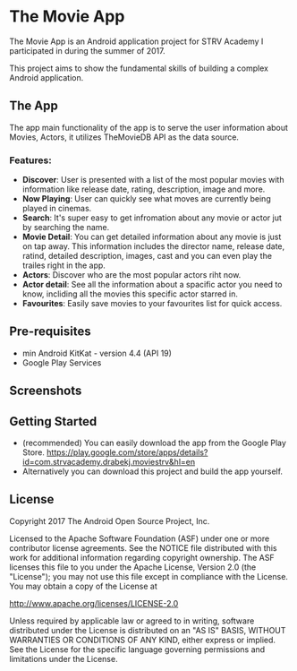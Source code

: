 # The Movie App
The Movie App is an Android application project for STRV Academy I participated in during the summer of 2017.

This project aims to show the fundamental skills of building a complex Android application.

## The App
The app main functionality of the app is to serve the user information about Movies, Actors, it utilizes TheMovieDB API as the data source.

### Features:
- **Discover**: User is presented with a list of the most popular movies with information like release date, rating, description, image and more.
- **Now Playing**: User can quickly see what moves are currently being played in cinemas.
- **Search**: It's super easy to get infromation about any movie or actor jut by searching the name.
- **Movie Detail**: You can get detailed information about any movie is just on tap away. This information includes the director name, release date, ratind, detailed description, images, cast and you can even play the trailes right in the app.
- **Actors**: Discover who are the most popular actors riht now.
- **Actor detail**: See all the information about a spacific actor you need to know, incliding all the movies this specific actor starred in.
- **Favourites**: Easily save movies to your favourites list for quick access.

## Pre-requisites
* min Android KitKat - version 4.4 (API 19)
* Google Play Services

## Screenshots

## Getting Started
* (recommended) You can easily download the app from the Google Play Store.
https://play.google.com/store/apps/details?id=com.strvacademy.drabekj.moviestrv&hl=en
* Alternatively you can download this project and build the app yourself.

## License
Copyright 2017 The Android Open Source Project, Inc.

Licensed to the Apache Software Foundation (ASF) under one or more contributor license agreements. See the NOTICE file distributed with this work for additional information regarding copyright ownership. The ASF licenses this file to you under the Apache License, Version 2.0 (the "License"); you may not use this file except in compliance with the License. You may obtain a copy of the License at

http://www.apache.org/licenses/LICENSE-2.0

Unless required by applicable law or agreed to in writing, software distributed under the License is distributed on an "AS IS" BASIS, WITHOUT WARRANTIES OR CONDITIONS OF ANY KIND, either express or implied. See the License for the specific language governing permissions and limitations under the License.
